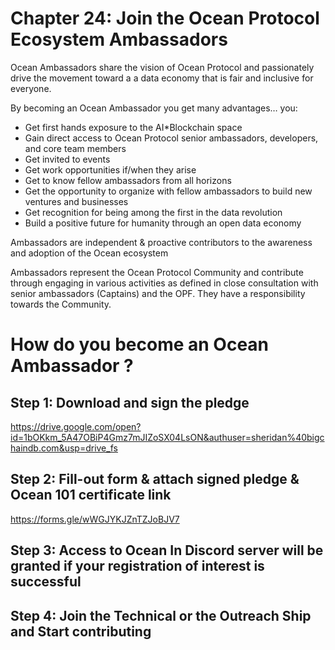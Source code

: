 # Chapter 24: Join the Ocean Protocol Ecosystem Ambassadors

<dialog character="mantaray">“Congratulations on completing Ocean101! If your intentions are to contribute to the Ocean ecosystem, then the below is for you; it shows the steps to take in order to join our community of Ocean Ambassadors” </dialog>
 
Ocean Ambassadors share the vision of Ocean Protocol and passionately drive the movement toward a a   data economy that is fair and inclusive for everyone. 
 
By becoming an Ocean Ambassador you get many advantages… you:
- Get first hands exposure to the AI\*Blockchain space
- Gain direct access to Ocean Protocol senior ambassadors, developers, and core team members
- Get invited to events
- Get work opportunities if/when they arise
- Get to know fellow ambassadors from all horizons
- Get the opportunity to organize with fellow ambassadors to build new ventures and businesses
- Get recognition for being among the first in the data revolution
- Build a positive future for humanity through an open data economy
 
Ambassadors are independent & proactive contributors to the awareness and adoption of the Ocean ecosystem
 
Ambassadors represent the Ocean Protocol Community and contribute through engaging in various activities as defined in close consultation with senior ambassadors (Captains) and the OPF. They have a responsibility towards the Community.

# How do you become an Ocean Ambassador ?

## Step 1: Download and sign the pledge

https://drive.google.com/open?id=1bOKkm_5A47OBiP4Gmz7mJIZoSX04LsON&authuser=sheridan%40bigchaindb.com&usp=drive_fs

## Step 2: Fill-out form & attach signed pledge & Ocean 101 certificate link

https://forms.gle/wWGJYKJZnTZJoBJV7

## Step 3: Access to Ocean In Discord server will be granted if your registration of interest is successful

## Step 4: Join the Technical or the Outreach Ship and Start contributing

